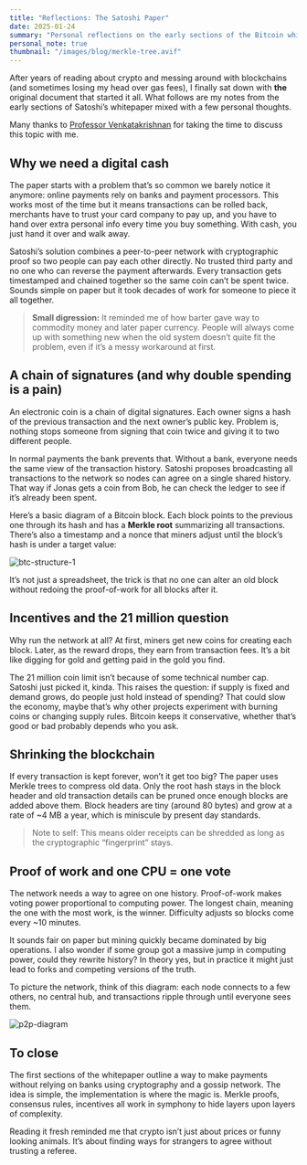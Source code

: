 ```yaml
---
title: "Reflections: The Satoshi Paper"
date: 2025-01-24
summary: "Personal reflections on the early sections of the Bitcoin whitepaper, exploring the problems it solves and the questions it raises."
personal_note: true
thumbnail: "/images/blog/merkle-tree.avif"
---
```


After years of reading about crypto and messing around with blockchains (and sometimes losing my head over gas fees), I finally sat down with **the** original document that started it all. What follows are my notes from the early sections of Satoshi’s whitepaper mixed with a few personal thoughts. 

Many thanks to [Professor Venkatakrishnan](https://sites.google.com/site/shaileshhbv/) for taking the time to discuss this topic with me.

## Why we need a digital cash

The paper starts with a problem that’s so common we barely notice it anymore: online payments rely on banks and payment processors. This works most of the time but it means transactions can be rolled back, merchants have to trust your card company to pay up, and you have to hand over extra personal info every time you buy something. With cash, you just hand it over and walk away.

Satoshi’s solution combines a peer-to-peer network with cryptographic proof so two people can pay each other directly. No trusted third party and no one who can reverse the payment afterwards. Every transaction gets timestamped and chained together so the same coin can’t be spent twice. Sounds simple on paper but it took decades of work for someone to piece it all together.

> **Small digression:** It reminded me of how barter gave way to commodity money and later paper currency. People will always come up with something new when the old system doesn’t quite fit the problem, even if it’s a messy workaround at first.

## A chain of signatures (and why double spending is a pain)

An electronic coin is a chain of digital signatures. Each owner signs a hash of the previous transaction and the next owner’s public key. Problem is, nothing stops someone from signing that coin twice and giving it to two different people.

In normal payments the bank prevents that. Without a bank, everyone needs the same view of the transaction history. Satoshi proposes broadcasting all transactions to the network so nodes can agree on a single shared history. That way if Jonas gets a coin from Bob, he can check the ledger to see if it’s already been spent.

Here’s a basic diagram of a Bitcoin block. Each block points to the previous one through its hash and has a **Merkle root** summarizing all transactions. There’s also a timestamp and a nonce that miners adjust until the block’s hash is under a target value:

![btc-structure-1](https://upload.wikimedia.org/wikipedia/commons/thumb/5/55/Bitcoin_Block_Data.svg/1024px-Bitcoin_Block_Data.svg.png)

It’s not just a spreadsheet, the trick is that no one can alter an old block without redoing the proof-of-work for all blocks after it.

## Incentives and the 21 million question

Why run the network at all? At first, miners get new coins for creating each block. Later, as the reward drops, they earn from transaction fees. It’s a bit like digging for gold and getting paid in the gold you find.

The 21 million coin limit isn’t because of some technical number cap. Satoshi just picked it, kinda. This raises the question: if supply is fixed and demand grows, do people just hold instead of spending? That could slow the economy, maybe that’s why other projects experiment with burning coins or changing supply rules. Bitcoin keeps it conservative, whether that’s good or bad probably depends who you ask.

## Shrinking the blockchain

If every transaction is kept forever, won’t it get too big? The paper uses Merkle trees to compress old data. Only the root hash stays in the block header and old transaction details can be pruned once enough blocks are added above them. Block headers are tiny (around 80 bytes) and grow at a rate of ~4 MB a year, which is miniscule by present day standards.

> Note to self: This means older receipts can be shredded as long as the cryptographic “fingerprint” stays.

## Proof of work and one CPU = one vote

The network needs a way to agree on one history. Proof-of-work makes voting power proportional to computing power. The longest chain, meaning the one with the most work, is the winner. Difficulty adjusts so blocks come every ~10 minutes.

It sounds fair on paper but mining quickly became dominated by big operations. I also wonder if some group got a massive jump in computing power, could they rewrite history? In theory yes, but in practice it might just lead to forks and competing versions of the truth.

To picture the network, think of this diagram: each node connects to a few others, no central hub, and transactions ripple through until everyone sees them.

![p2p-diagram](https://upload.wikimedia.org/wikipedia/commons/f/fa/Unstructured_peer-to-peer_network_diagram.png)

## To close

The first sections of the whitepaper outline a way to make payments without relying on banks using cryptography and a gossip network. The idea is simple, the implementation is where the magic is. Merkle proofs, consensus rules, incentives all work in symphony to hide layers upon layers of complexity.

Reading it fresh reminded me that crypto isn’t just about prices or funny looking animals. It’s about finding ways for strangers to agree without trusting a referee. 



